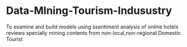 # Data-MIning-Tourism-Indusustry
To examine and build models using ssentiment analysis of online hotels reviews specially mining contents from non-local,non-regional Domestic Tourist
